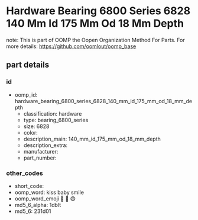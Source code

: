 # Hardware Bearing 6800 Series 6828 140 Mm Id 175 Mm Od 18 Mm Depth  

note: This is part of OOMP the Oopen Organization Method For Parts. For more details: https://github.com/oomlout/oomp_base

##  part details





### id
* oomp_id: hardware_bearing_6800_series_6828_140_mm_id_175_mm_od_18_mm_depth
  * classification: hardware
  * type: bearing_6800_series
  * size: 6828
  * color: 
  * description_main: 140_mm_id_175_mm_od_18_mm_depth
  * description_extra: 
  * manufacturer: 
  * part_number: 

### other_codes
* short_code: 
* oomp_word: kiss baby smile
* oomp_word_emoji :kiss: :baby: :smile:
* md5_6_alpha: 1dblt
* md5_6: 231d01